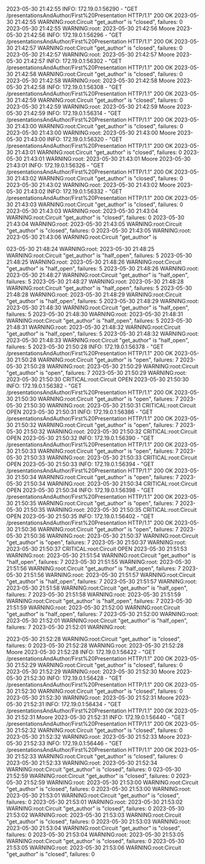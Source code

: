 2023-05-30 21:42:55 INFO:     172.19.0.1:56290 - "GET /presentationsAndAuthor/First%20Presentation HTTP/1.1" 200 OK
2023-05-30 21:42:55 WARNING:root:Circuit "get_author" is "closed", failures: 0
2023-05-30 21:42:55 WARNING:root:
2023-05-30 21:42:56 Moore
2023-05-30 21:42:56 INFO:     172.19.0.1:56296 - "GET /presentationsAndAuthor/First%20Presentation HTTP/1.1" 200 OK
2023-05-30 21:42:57 WARNING:root:Circuit "get_author" is "closed", failures: 0
2023-05-30 21:42:57 WARNING:root:
2023-05-30 21:42:57 Moore
2023-05-30 21:42:57 INFO:     172.19.0.1:56302 - "GET /presentationsAndAuthor/First%20Presentation HTTP/1.1" 200 OK
2023-05-30 21:42:58 WARNING:root:Circuit "get_author" is "closed", failures: 0
2023-05-30 21:42:58 WARNING:root:
2023-05-30 21:42:58 Moore
2023-05-30 21:42:58 INFO:     172.19.0.1:56308 - "GET /presentationsAndAuthor/First%20Presentation HTTP/1.1" 200 OK
2023-05-30 21:42:59 WARNING:root:Circuit "get_author" is "closed", failures: 0
2023-05-30 21:42:59 WARNING:root:
2023-05-30 21:42:59 Moore
2023-05-30 21:42:59 INFO:     172.19.0.1:56314 - "GET /presentationsAndAuthor/First%20Presentation HTTP/1.1" 200 OK
2023-05-30 21:43:00 WARNING:root:Circuit "get_author" is "closed", failures: 0
2023-05-30 21:43:00 WARNING:root:
2023-05-30 21:43:00 Moore
2023-05-30 21:43:00 INFO:     172.19.0.1:56320 - "GET /presentationsAndAuthor/First%20Presentation HTTP/1.1" 200 OK
2023-05-30 21:43:01 WARNING:root:Circuit "get_author" is "closed", failures: 0
2023-05-30 21:43:01 WARNING:root:
2023-05-30 21:43:01 Moore
2023-05-30 21:43:01 INFO:     172.19.0.1:56326 - "GET /presentationsAndAuthor/First%20Presentation HTTP/1.1" 200 OK
2023-05-30 21:43:02 WARNING:root:Circuit "get_author" is "closed", failures: 0
2023-05-30 21:43:02 WARNING:root:
2023-05-30 21:43:02 Moore
2023-05-30 21:43:02 INFO:     172.19.0.1:56332 - "GET /presentationsAndAuthor/First%20Presentation HTTP/1.1" 200 OK
2023-05-30 21:43:03 WARNING:root:Circuit "get_author" is "closed", failures: 0
2023-05-30 21:43:03 WARNING:root:
2023-05-30 21:43:04 WARNING:root:Circuit "get_author" is "closed", failures: 0
2023-05-30 21:43:04 WARNING:root:
2023-05-30 21:43:05 WARNING:root:Circuit "get_author" is "closed", failures: 0
2023-05-30 21:43:05 WARNING:root:
2023-05-30 21:43:06 WARNING:root:Circuit "get_author" is

023-05-30 21:48:24 WARNING:root:
2023-05-30 21:48:25 WARNING:root:Circuit "get_author" is "half_open", failures: 5
2023-05-30 21:48:25 WARNING:root:
2023-05-30 21:48:26 WARNING:root:Circuit "get_author" is "half_open", failures: 5
2023-05-30 21:48:26 WARNING:root:
2023-05-30 21:48:27 WARNING:root:Circuit "get_author" is "half_open", failures: 5
2023-05-30 21:48:27 WARNING:root:
2023-05-30 21:48:28 WARNING:root:Circuit "get_author" is "half_open", failures: 5
2023-05-30 21:48:28 WARNING:root:
2023-05-30 21:48:29 WARNING:root:Circuit "get_author" is "half_open", failures: 5
2023-05-30 21:48:29 WARNING:root:
2023-05-30 21:48:30 WARNING:root:Circuit "get_author" is "half_open", failures: 5
2023-05-30 21:48:30 WARNING:root:
2023-05-30 21:48:31 WARNING:root:Circuit "get_author" is "half_open", failures: 5
2023-05-30 21:48:31 WARNING:root:
2023-05-30 21:48:32 WARNING:root:Circuit "get_author" is "half_open", failures: 5
2023-05-30 21:48:32 WARNING:root:
2023-05-30 21:48:33 WARNING:root:Circuit "get_author" is "half_open", failures: 5
2023-05-30 21:50:28 INFO:     172.19.0.1:56378 - "GET /presentationsAndAuthor/First%20Presentation HTTP/1.1" 200 OK
2023-05-30 21:50:28 WARNING:root:Circuit "get_author" is "open", failures: 7
2023-05-30 21:50:28 WARNING:root:
2023-05-30 21:50:29 WARNING:root:Circuit "get_author" is "open", failures: 7
2023-05-30 21:50:29 WARNING:root:
2023-05-30 21:50:30 CRITICAL:root:Circuit OPEN
2023-05-30 21:50:30 INFO:     172.19.0.1:56382 - "GET /presentationsAndAuthor/First%20Presentation HTTP/1.1" 200 OK
2023-05-30 21:50:30 WARNING:root:Circuit "get_author" is "open", failures: 7
2023-05-30 21:50:30 WARNING:root:
2023-05-30 21:50:31 CRITICAL:root:Circuit OPEN
2023-05-30 21:50:31 INFO:     172.19.0.1:56386 - "GET /presentationsAndAuthor/First%20Presentation HTTP/1.1" 200 OK
2023-05-30 21:50:32 WARNING:root:Circuit "get_author" is "open", failures: 7
2023-05-30 21:50:32 WARNING:root:
2023-05-30 21:50:32 CRITICAL:root:Circuit OPEN
2023-05-30 21:50:32 INFO:     172.19.0.1:56390 - "GET /presentationsAndAuthor/First%20Presentation HTTP/1.1" 200 OK
2023-05-30 21:50:33 WARNING:root:Circuit "get_author" is "open", failures: 7
2023-05-30 21:50:33 WARNING:root:
2023-05-30 21:50:33 CRITICAL:root:Circuit OPEN
2023-05-30 21:50:33 INFO:     172.19.0.1:56394 - "GET /presentationsAndAuthor/First%20Presentation HTTP/1.1" 200 OK
2023-05-30 21:50:34 WARNING:root:Circuit "get_author" is "open", failures: 7
2023-05-30 21:50:34 WARNING:root:
2023-05-30 21:50:34 CRITICAL:root:Circuit OPEN
2023-05-30 21:50:34 INFO:     172.19.0.1:56398 - "GET /presentationsAndAuthor/First%20Presentation HTTP/1.1" 200 OK
2023-05-30 21:50:35 WARNING:root:Circuit "get_author" is "open", failures: 7
2023-05-30 21:50:35 WARNING:root:
2023-05-30 21:50:35 CRITICAL:root:Circuit OPEN
2023-05-30 21:50:35 INFO:     172.19.0.1:56402 - "GET /presentationsAndAuthor/First%20Presentation HTTP/1.1" 200 OK
2023-05-30 21:50:36 WARNING:root:Circuit "get_author" is "open", failures: 7
2023-05-30 21:50:36 WARNING:root:
2023-05-30 21:50:37 WARNING:root:Circuit "get_author" is "open", failures: 7
2023-05-30 21:50:37 WARNING:root:
2023-05-30 21:50:37 CRITICAL:root:Circuit OPEN
2023-05-30 21:51:53 WARNING:root:
2023-05-30 21:51:54 WARNING:root:Circuit "get_author" is "half_open", failures: 7
2023-05-30 21:51:55 WARNING:root:
2023-05-30 21:51:56 WARNING:root:Circuit "get_author" is "half_open", failures: 7
2023-05-30 21:51:56 WARNING:root:
2023-05-30 21:51:57 WARNING:root:Circuit "get_author" is "half_open", failures: 7
2023-05-30 21:51:57 WARNING:root:
2023-05-30 21:51:58 WARNING:root:Circuit "get_author" is "half_open", failures: 7
2023-05-30 21:51:58 WARNING:root:
2023-05-30 21:51:59 WARNING:root:Circuit "get_author" is "half_open", failures: 7
2023-05-30 21:51:59 WARNING:root:
2023-05-30 21:52:00 WARNING:root:Circuit "get_author" is "half_open", failures: 7
2023-05-30 21:52:00 WARNING:root:
2023-05-30 21:52:01 WARNING:root:Circuit "get_author" is "half_open", failures: 7
2023-05-30 21:52:01 WARNING:root:

2023-05-30 21:52:28 WARNING:root:Circuit "get_author" is "closed", failures: 0
2023-05-30 21:52:28 WARNING:root:
2023-05-30 21:52:28 Moore
2023-05-30 21:52:28 INFO:     172.19.0.1:56422 - "GET /presentationsAndAuthor/First%20Presentation HTTP/1.1" 200 OK
2023-05-30 21:52:29 WARNING:root:Circuit "get_author" is "closed", failures: 0
2023-05-30 21:52:29 WARNING:root:
2023-05-30 21:52:30 Moore
2023-05-30 21:52:30 INFO:     172.19.0.1:56428 - "GET /presentationsAndAuthor/First%20Presentation HTTP/1.1" 200 OK
2023-05-30 21:52:30 WARNING:root:Circuit "get_author" is "closed", failures: 0
2023-05-30 21:52:30 WARNING:root:
2023-05-30 21:52:31 Moore
2023-05-30 21:52:31 INFO:     172.19.0.1:56434 - "GET /presentationsAndAuthor/First%20Presentation HTTP/1.1" 200 OK
2023-05-30 21:52:31 Moore
2023-05-30 21:52:31 INFO:     172.19.0.1:56440 - "GET /presentationsAndAuthor/First%20Presentation HTTP/1.1" 200 OK
2023-05-30 21:52:32 WARNING:root:Circuit "get_author" is "closed", failures: 0
2023-05-30 21:52:32 WARNING:root:
2023-05-30 21:52:33 Moore
2023-05-30 21:52:33 INFO:     172.19.0.1:56446 - "GET /presentationsAndAuthor/First%20Presentation HTTP/1.1" 200 OK
2023-05-30 21:52:33 WARNING:root:Circuit "get_author" is "closed", failures: 0
2023-05-30 21:52:33 WARNING:root:
2023-05-30 21:52:34 WARNING:root:Circuit "get_author" is "closed", failures: 0
023-05-30 21:52:59 WARNING:root:Circuit "get_author" is "closed", failures: 0
2023-05-30 21:52:59 WARNING:root:
2023-05-30 21:53:00 WARNING:root:Circuit "get_author" is "closed", failures: 0
2023-05-30 21:53:00 WARNING:root:
2023-05-30 21:53:01 WARNING:root:Circuit "get_author" is "closed", failures: 0
2023-05-30 21:53:01 WARNING:root:
2023-05-30 21:53:02 WARNING:root:Circuit "get_author" is "closed", failures: 0
2023-05-30 21:53:02 WARNING:root:
2023-05-30 21:53:03 WARNING:root:Circuit "get_author" is "closed", failures: 0
2023-05-30 21:53:03 WARNING:root:
2023-05-30 21:53:04 WARNING:root:Circuit "get_author" is "closed", failures: 0
2023-05-30 21:53:04 WARNING:root:
2023-05-30 21:53:05 WARNING:root:Circuit "get_author" is "closed", failures: 0
2023-05-30 21:53:05 WARNING:root:
2023-05-30 21:53:06 WARNING:root:Circuit "get_author" is "closed", failures: 0
